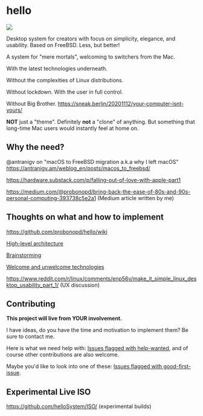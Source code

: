 # hello

![](https://github.com/helloSystem/hello/blob/master/branding/computer-hello.png?raw=true)

Desktop system for creators with focus on simplicity, elegance, and usability. Based on FreeBSD. Less, but better!

A system for "mere mortals", welcoming to switchers from the Mac.

With the latest technologies underneath.

Without the complexities of Linux distributions.

Without lockdown. With the user in full control.

Without Big Brother. https://sneak.berlin/20201112/your-computer-isnt-yours/

__NOT__ just a "theme". Definitely __not__ a "clone" of anything. But something that long-time Mac users would instantly feel at home on.

## Why the need?

@antranigv on "macOS to FreeBSD migration a.k.a why I left macOS" https://antranigv.am/weblog_en/posts/macos_to_freebsd/

https://hardware.substack.com/p/falling-out-of-love-with-apple-part1

https://medium.com/@probonopd/bring-back-the-ease-of-80s-and-90s-personal-computing-393738c5e2a1 (Medium article written by me)

## Thoughts on what and how to implement

https://github.com/probonopd/hello/wiki

[High-level architecture](../../wiki/Architecture)

[Brainstorming](../../wiki/Brainstorming)

[Welcome and unwelcome technologies](../../wiki/Welcome-and-unwelcome-technologies)

https://www.reddit.com/r/linux/comments/enp56v/make_it_simple_linux_desktop_usability_part_1/ (UX discussion)

## Contributing

__This project will live from YOUR involvement.__

I have ideas, do you have the time and motivation to implement them? Be sure to contact me.

Here is what we need help with: [Issues flagged with help-wanted](https://github.com/search?q=org%3AhelloSystem+is%3Aissue+is%3Aopen+label%3A%22help+wanted%22), and of course other contributions are also welcome.

Maybe you'd like to look into one of these: [Issues flagged with good-first-issue](https://github.com/search?q=org%3AhelloSystem+is%3Aissue+is%3Aopen+label%3A%22good+first+issue%22&type=).

## Experimental Live ISO

https://github.com/helloSystem/ISO/ (experimental builds)
